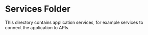 # Services Folder

This directory contains application services, for example services to connect the application to APIs.
